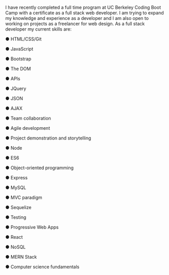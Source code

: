I have recently completed a full time program at UC Berkeley Coding Boot Camp with a certificate as a full stack web developer.
I am trying to expand my knowledge and experience as a developer and I am also open to working on projects as a freelancer for web design. 
As a full stack developer my current skills are:

● HTML/CSS/Git

● JavaScript

● Bootstrap

● The DOM

● APIs

● JQuery

● JSON

● AJAX

● Team collaboration

● Agile development

● Project 
demonstration 
and storytelling

● Node

● ES6

● Object-oriented 
programming

● Express

● MySQL

● MVC paradigm

● Sequelize

● Testing

● Progressive Web 
Apps

● React

● NoSQL

● MERN Stack

● Computer science 
fundamentals
